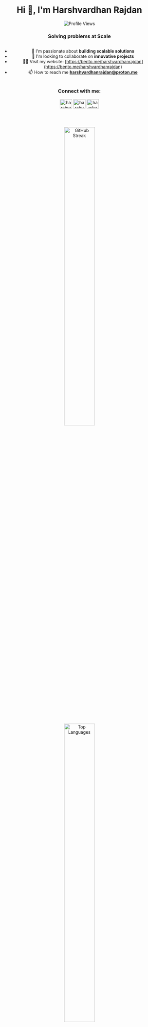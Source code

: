 <h1 align="center">Hi 👋, I'm Harshvardhan Rajdan</h1>

<div align="center" style="display: flex; justify-content: center; margin: 10px 0;">
  <img src="https://komarev.com/ghpvc/?username=harshvardhanrajdan&style=flat-square&color=blue" alt="Profile Views" />
</div>

<h3 align="center">Solving problems at Scale</h3>

<div align="center" style="display: flex; flex-direction: column; align-items: center;">

- 🌱 I'm passionate about **building scalable solutions**
- 👯 I'm looking to collaborate on **innovative projects**
- 👨‍💻 Visit my website: [https://bento.me/harshvardhanrajdan](https://bento.me/harshvardhanrajdan)
- 📫 How to reach me **harshvardhanrajdan@proton.me**

</div>

<!--START_SECTION:waka-->

<!--END_SECTION:waka-->

<h3 align="center">Connect with me:</h3>
<p align="center">
<a href="https://twitter.com/harshrajdan" target="blank"><img align="center" src="https://cdn.jsdelivr.net/npm/simple-icons@3.0.1/icons/twitter.svg" alt="harshvrdnrajdan" height="30" width="40" /></a>
<a href="https://linkedin.com/in/harshvardhanrajdan" target="blank"><img align="center" src="https://cdn.jsdelivr.net/npm/simple-icons@3.0.1/icons/linkedin.svg" alt="harshvardhanrajdan" height="30" width="40" /></a>
<a href="https://instagram.com/harshvardhanrajdan" target="blank"><img align="center" src="https://cdn.jsdelivr.net/npm/simple-icons@3.0.1/icons/instagram.svg" alt="harshvardhanrajdan" height="30" width="40" /></a>
</p>

<br>

<div align="center" style="margin: 0px 20px; padding: 30px; border-radius: 10px; background-color: rgba(255, 255, 255, 0.05);">
<img src="https://github-readme-streak-stats.herokuapp.com/?user=harshvardhanrajdan&theme=radical" alt="GitHub Streak" style="width: 50%; max-width: 500px;" />
<img src="https://github-readme-stats.vercel.app/api/top-langs/?username=harshvardhanrajdan&layout=compact&theme=radical&hide_border=true" alt="Top Languages" style="width: 50%; max-width: 500px; margin-bottom: 20px;" />
<img src="https://github-readme-stats.vercel.app/api?username=harshvardhanrajdan&show_icons=true&locale=en&theme=blue-green" alt="GitHub Stats" style="width: 50%; max-width: 500px; margin-bottom: 20px;" />
</div>
